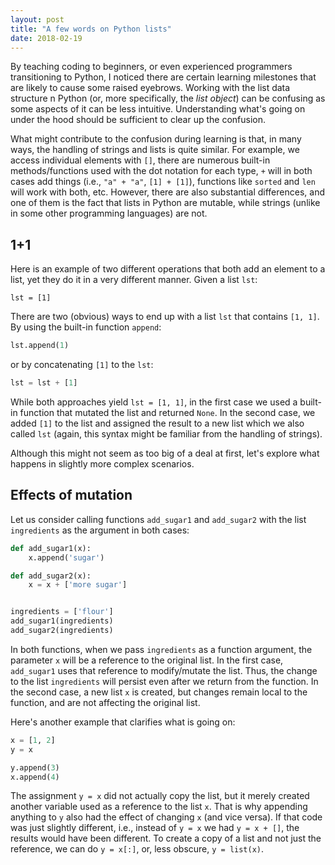 ```yaml
---
layout: post
title: "A few words on Python lists"
date: 2018-02-19
---
```


By teaching coding to beginners, or even experienced programmers transitioning to
Python, I noticed there are certain learning milestones that are likely to cause some
raised eyebrows.
Working with the list data structure n Python (or, more specifically, the *list
object*) can be confusing as some aspects of it can be less intuitive.
Understanding what's going on under the hood should be sufficient to clear up the
confusion.

What might contribute to the confusion during learning is that, in many ways, the handling of strings
and lists is quite similar. For example, we access individual elements with `[]`,
there are numerous built-in methods/functions used with the dot notation for each type, `+`
will in both cases add things (i.e., `"a" + "a"`, `[1] + [1]`), functions like
`sorted` and `len` will work with both, etc.
However, there are also substantial differences, and one of them is the fact
that lists in Python are mutable, while strings (unlike in some other
programming languages) are not. 

## 1+1

Here is an example of two different operations that both add an element to
a list, yet they do it in a very different manner.
Given a list `lst`:

`lst = [1]`

There are two (obvious) ways to end up with a list `lst` that contains `[1, 1]`.
By using the built-in function `append`:

```python
lst.append(1)
```

or by concatenating `[1]` to the `lst`:

```python
lst = lst + [1]
```

While both approaches yield `lst = [1, 1]`, in the first case we used a built-in
function that mutated the list and returned `None`. In the second case, we
added `[1]` to the list and assigned the result to a new list which we also
called `lst` (again, this syntax might be familiar from the handling of
strings).

Although this might not seem as too big of a deal at first, let's explore what
happens in slightly more complex scenarios.

## Effects of mutation

Let us consider calling functions `add_sugar1` and `add_sugar2` with the list
`ingredients` as the argument in both cases:

```python
def add_sugar1(x):
    x.append('sugar')

def add_sugar2(x):
    x = x + ['more sugar']


ingredients = ['flour']
add_sugar1(ingredients)
add_sugar2(ingredients)
```

In both functions, when we pass `ingredients` as a function argument, the
parameter `x` will be a reference to the original list.
In the first case, `add_sugar1` uses that reference to modify/mutate the list.
Thus, the change to the list `ingredients` will persist even after we return
from the function. In the second case, a new list `x` is created, but changes
remain local to the function, and are not affecting the original list.

Here's another example that clarifies what is going on:
```python
x = [1, 2]
y = x

y.append(3)
x.append(4)
```

The assignment `y = x` did not actually copy the list, but it merely created
another variable used as a reference to the list `x`. That is why appending
anything to `y` also had the effect of changing `x` (and vice versa). 
If that code was just slightly different, i.e., instead of `y = x` we had `y
= x + []`, the results would have been different.
To create a copy of a list and not just the reference, we can do `y = x[:]`, or, less
obscure, `y = list(x)`.

